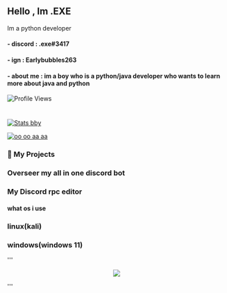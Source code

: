 ## Hello , Im .EXE

Im a python developer

#### - discord : .exe#3417
#### - ign : Earlybubbles263
#### - about me : im a boy who is a python/java developer who wants to learn more about java and python
![Profile Views](https://komarev.com/ghpvc/?username=MSUgamer576)

#



[![Stats bby](https://github-readme-stats.vercel.app/api?username=MSUgamer576&theme=dark)](https://github.com/anuraghazra/github-readme-stats)

[![oo oo aa aa](https://github-readme-stats.vercel.app/api/top-langs/?username=MSUgamer576&theme=dark)](https://github.com/anuraghazra/github-readme-stats)
### 🚀 My Projects
### Overseer my all in one discord bot
### My Discord rpc editor

#### what os i use
### linux(kali)
### windows(windows 11)



'''<p align="center">
  <img src="https://qph.fs.quoracdn.net/main-qimg-792f8802d35c24aab36ebaf50d69933d" />
</p>'''

